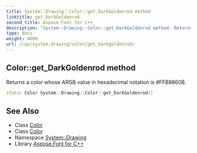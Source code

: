 ```yaml
---
title: System::Drawing::Color::get_DarkGoldenrod method
linktitle: get_DarkGoldenrod
second_title: Aspose.Font for C++
description: 'System::Drawing::Color::get_DarkGoldenrod method. Returns a color whose ARGB value in hexadecimal notation is #FFB8860B in C++.'
type: docs
weight: 4600
url: /cpp/system.drawing/color/get_darkgoldenrod/
---
```

## Color::get_DarkGoldenrod method


Returns a color whose ARGB value in hexadecimal notation is #FFB8860B.

```cpp
static Color System::Drawing::Color::get_DarkGoldenrod()
```

## See Also

* Class [Color](../)
* Class [Color](../)
* Namespace [System::Drawing](../../)
* Library [Aspose.Font for C++](../../../)
